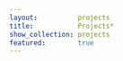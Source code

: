 ```yaml
---
layout:          projects
title:           Projects*
show_collection: projects
featured:        true
---
```

<!--authors-->
